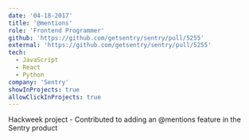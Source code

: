 ```yaml
---
date: '04-18-2017'
title: '@mentions'
role: 'Frontend Programmer'
github: 'https://github.com/getsentry/sentry/pull/5255'
external: 'https://github.com/getsentry/sentry/pull/5255'
tech:
  - JavaScript
  - React
  - Python
company: 'Sentry'
showInProjects: true
allowClickInProjects: true
---
```


Hackweek project - Contributed to adding an @mentions feature in the Sentry product
